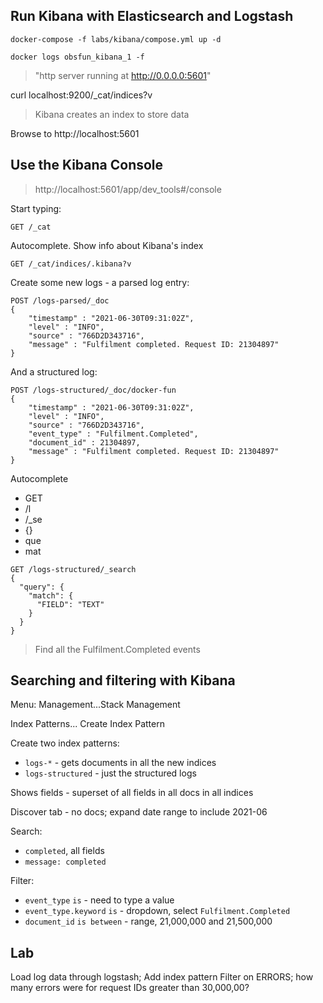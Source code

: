 

## Run Kibana with Elasticsearch and Logstash

```
docker-compose -f labs/kibana/compose.yml up -d

docker logs obsfun_kibana_1 -f
```

> "http server running at http://0.0.0.0:5601"

curl localhost:9200/_cat/indices?v

> Kibana creates an index to store data

Browse to http://localhost:5601

## Use the Kibana Console

> http://localhost:5601/app/dev_tools#/console

Start typing:
```
GET /_cat
```

Autocomplete. Show info about Kibana's index

```
GET /_cat/indices/.kibana?v
```

Create some new logs - a parsed log entry:

```
POST /logs-parsed/_doc
{ 
    "timestamp" : "2021-06-30T09:31:02Z", 
    "level" : "INFO",
    "source" : "766D2D343716",
    "message" : "Fulfilment completed. Request ID: 21304897"
}
```

And a structured log:

```
POST /logs-structured/_doc/docker-fun
{ 
    "timestamp" : "2021-06-30T09:31:02Z", 
    "level" : "INFO",
    "source" : "766D2D343716",
    "event_type" : "Fulfilment.Completed",
    "document_id" : 21304897,
    "message" : "Fulfilment completed. Request ID: 21304897"
}
```

Autocomplete

- GET 
- /l
- /_se
- {}
- que
- mat

```
GET /logs-structured/_search 
{
  "query": {
    "match": {
      "FIELD": "TEXT"
    }
  }
}
```

> Find all the Fulfilment.Completed events

## Searching and filtering with Kibana


Menu: Management...Stack Management

Index Patterns... Create Index Pattern

Create two index patterns:

- `logs-*` - gets documents in all the new indices
- `logs-structured` - just the structured logs

Shows fields - superset of all fields in all docs in all indices

Discover tab - no docs; expand date range to include 2021-06

Search:

- `completed`, all fields
- `message: completed`

Filter:

- `event_type` `is` - need to type a value
- `event_type.keyword` `is` - dropdown, select `Fulfilment.Completed`
- `document_id` `is between` - range, 21,000,000 and 21,500,000

## Lab

Load log data through logstash; 
Add index pattern
Filter on ERRORS; how many errors were for request IDs greater than 30,000,00?

